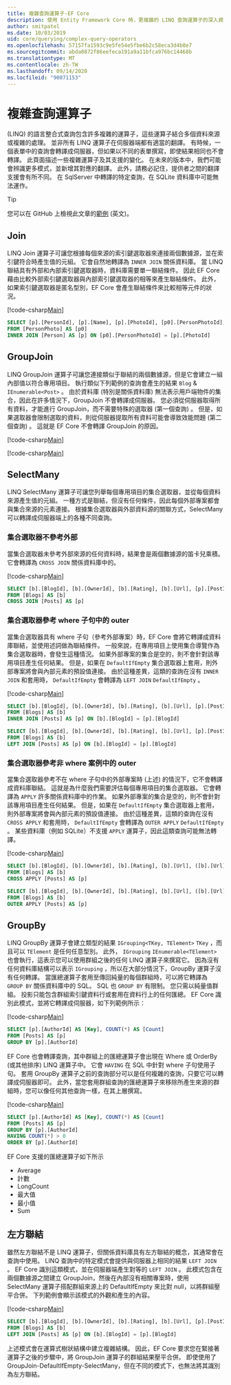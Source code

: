 ```yaml
---
title: 複雜查詢運算子-EF Core
description: 使用 Entity Framework Core 時，更複雜的 LINQ 查詢運算子的深入資訊
author: smitpatel
ms.date: 10/03/2019
uid: core/querying/complex-query-operators
ms.openlocfilehash: 57157fa1593c9e5fe54e5fbe6b2c58eca3d4b0e7
ms.sourcegitcommit: abda0872f86eefeca191a9a11bfca976bc14468b
ms.translationtype: MT
ms.contentlocale: zh-TW
ms.lasthandoff: 09/14/2020
ms.locfileid: "90071153"
---
```

# <a name="complex-query-operators"></a>複雜查詢運算子

 (LINQ) 的語言整合式查詢包含許多複雜的運算子，這些運算子結合多個資料來源或複雜的處理。 並非所有 LINQ 運算子在伺服器端都有適當的翻譯。 有時候，一個表單中的查詢會轉譯成伺服器，但如果以不同的表單撰寫，即使結果相同也不會轉譯。 此頁面描述一些複雜運算子及其支援的變化。 在未來的版本中，我們可能會辨識更多模式，並新增其對應的翻譯。 此外，請務必記住，提供者之間的翻譯支援會有所不同。 在 SqlServer 中轉譯的特定查詢，在 SQLite 資料庫中可能無法運作。

> [!TIP]
> 您可以在 GitHub 上檢視此文章的[範例](https://github.com/dotnet/EntityFramework.Docs/tree/master/samples/core/Querying) \(英文\)。

## <a name="join"></a>Join

LINQ Join 運算子可讓您根據每個來源的索引鍵選取器來連接兩個數據源，並在索引鍵符合時產生值的元組。 它會自然地轉譯為 `INNER JOIN` 關係資料庫。 當 LINQ 聯結具有外部和內部索引鍵選取器時，資料庫需要單一聯結條件。 因此 EF Core 藉由比較外部索引鍵選取器與內部索引鍵選取器的相等來產生聯結條件。 此外，如果索引鍵選取器是匿名型別，EF Core 會產生聯結條件來比較相等元件的狀況。

[!code-csharp[Main](../../../samples/core/Querying/ComplexQuery/Sample.cs#Join)]

```SQL
SELECT [p].[PersonId], [p].[Name], [p].[PhotoId], [p0].[PersonPhotoId], [p0].[Caption], [p0].[Photo]
FROM [PersonPhoto] AS [p0]
INNER JOIN [Person] AS [p] ON [p0].[PersonPhotoId] = [p].[PhotoId]
```

## <a name="groupjoin"></a>GroupJoin

LINQ GroupJoin 運算子可讓您連接類似于聯結的兩個數據源，但是它會建立一組內部值以符合專用項目。 執行類似下列範例的查詢會產生的結果 `Blog`  &  `IEnumerable<Post>` 。 由於資料庫 (特別是關係資料庫) 無法表示用戶端物件的集合，因此在許多情況下，GroupJoin 不會轉譯成伺服器。 您必須從伺服器取得所有資料，才能進行 GroupJoin，而不需要特殊的選取器 (第一個查詢) 。 但是，如果選取器會限制選取的資料，則從伺服器提取所有資料可能會導致效能問題 (第二個查詢) 。 這就是 EF Core 不會轉譯 GroupJoin 的原因。

[!code-csharp[Main](../../../samples/core/Querying/ComplexQuery/Sample.cs#GroupJoin)]

[!code-csharp[Main](../../../samples/core/Querying/ComplexQuery/Sample.cs#GroupJoinComposed)]

## <a name="selectmany"></a>SelectMany

LINQ SelectMany 運算子可讓您列舉每個專用項目的集合選取器，並從每個資料來源產生值的元組。 一種方式是聯結，但沒有任何條件，因此每個外部專案都會與集合來源的元素連接。 根據集合選取器與外部資料源的關聯方式，SelectMany 可以轉譯成伺服器端上的各種不同查詢。

### <a name="collection-selector-doesnt-reference-outer"></a>集合選取器不參考外部

當集合選取器未參考外部來源的任何資料時，結果會是兩個數據源的笛卡兒乘積。 它會轉譯為 `CROSS JOIN` 關係資料庫中的。

[!code-csharp[Main](../../../samples/core/Querying/ComplexQuery/Sample.cs#SelectManyConvertedToCrossJoin)]

```SQL
SELECT [b].[BlogId], [b].[OwnerId], [b].[Rating], [b].[Url], [p].[PostId], [p].[AuthorId], [p].[BlogId], [p].[Content], [p].[Rating], [p].[Title]
FROM [Blogs] AS [b]
CROSS JOIN [Posts] AS [p]
```

### <a name="collection-selector-references-outer-in-a-where-clause"></a>集合選取器參考 where 子句中的 outer

當集合選取器具有 where 子句（參考外部專案）時，EF Core 會將它轉譯成資料庫聯結，並使用述詞做為聯結條件。 一般來說，在專用項目上使用集合導覽作為集合選取器時，會發生這種情況。 如果外部專案的集合是空的，則不會針對該專用項目產生任何結果。 但是，如果在 `DefaultIfEmpty` 集合選取器上套用，則外部專案將會與內部元素的預設值連接。 由於這種差異，這類的查詢在沒有 `INNER JOIN` 和套用時， `DefaultIfEmpty` 會轉譯為 `LEFT JOIN` `DefaultIfEmpty` 。

[!code-csharp[Main](../../../samples/core/Querying/ComplexQuery/Sample.cs#SelectManyConvertedToJoin)]

```SQL
SELECT [b].[BlogId], [b].[OwnerId], [b].[Rating], [b].[Url], [p].[PostId], [p].[AuthorId], [p].[BlogId], [p].[Content], [p].[Rating], [p].[Title]
FROM [Blogs] AS [b]
INNER JOIN [Posts] AS [p] ON [b].[BlogId] = [p].[BlogId]

SELECT [b].[BlogId], [b].[OwnerId], [b].[Rating], [b].[Url], [p].[PostId], [p].[AuthorId], [p].[BlogId], [p].[Content], [p].[Rating], [p].[Title]
FROM [Blogs] AS [b]
LEFT JOIN [Posts] AS [p] ON [b].[BlogId] = [p].[BlogId]
```

### <a name="collection-selector-references-outer-in-a-non-where-case"></a>集合選取器參考非 where 案例中的 outer

當集合選取器參考不在 where 子句中的外部專案時 (上述) 的情況下，它不會轉譯成資料庫聯結。 這就是為什麼我們需要評估每個專用項目的集合選取器。 它會轉譯為 `APPLY` 許多關係資料庫中的作業。 如果外部專案的集合是空的，則不會針對該專用項目產生任何結果。 但是，如果在 `DefaultIfEmpty` 集合選取器上套用，則外部專案將會與內部元素的預設值連接。 由於這種差異，這類的查詢在沒有 `CROSS APPLY` 和套用時， `DefaultIfEmpty` 會轉譯為 `OUTER APPLY` `DefaultIfEmpty` 。 某些資料庫（例如 SQLite）不支援 `APPLY` 運算子，因此這類查詢可能無法轉譯。

[!code-csharp[Main](../../../samples/core/Querying/ComplexQuery/Sample.cs#SelectManyConvertedToApply)]

```SQL
SELECT [b].[BlogId], [b].[OwnerId], [b].[Rating], [b].[Url], ([b].[Url] + N'=>') + [p].[Title] AS [p]
FROM [Blogs] AS [b]
CROSS APPLY [Posts] AS [p]

SELECT [b].[BlogId], [b].[OwnerId], [b].[Rating], [b].[Url], ([b].[Url] + N'=>') + [p].[Title] AS [p]
FROM [Blogs] AS [b]
OUTER APPLY [Posts] AS [p]
```

## <a name="groupby"></a>GroupBy

LINQ GroupBy 運算子會建立類型的結果 `IGrouping<TKey, TElement>` `TKey` ，而且可以 `TElement` 是任何任意型別。 此外， `IGrouping` `IEnumerable<TElement>` 也會執行，這表示您可以使用群組之後的任何 LINQ 運算子來撰寫它。 因為沒有任何資料庫結構可以表示 `IGrouping` ，所以在大部分情況下，GroupBy 運算子沒有任何轉譯。 當匯總運算子套用至傳回純量的每個群組時，可以將它轉譯為 `GROUP BY` 關係資料庫中的 SQL。 SQL 也 `GROUP BY` 有限制。 您只需以純量值群組。 投影只能包含群組索引鍵資料行或套用在資料行上的任何匯總。 EF Core 識別此模式，並將它轉譯成伺服器，如下列範例所示：

[!code-csharp[Main](../../../samples/core/Querying/ComplexQuery/Sample.cs#GroupBy)]

```SQL
SELECT [p].[AuthorId] AS [Key], COUNT(*) AS [Count]
FROM [Posts] AS [p]
GROUP BY [p].[AuthorId]
```

EF Core 也會轉譯查詢，其中群組上的匯總運算子會出現在 Where 或 OrderBy (或其他排序) LINQ 運算子中。 它會 `HAVING` 在 SQL 中針對 where 子句使用子句。 套用 GroupBy 運算子之前的查詢部分可以是任何複雜的查詢，只要它可以轉譯成伺服器即可。 此外，當您套用群組查詢的匯總運算子來移除所產生來源的群組時，您可以像任何其他查詢一樣，在其上層撰寫。

[!code-csharp[Main](../../../samples/core/Querying/ComplexQuery/Sample.cs#GroupByFilter)]

```SQL
SELECT [p].[AuthorId] AS [Key], COUNT(*) AS [Count]
FROM [Posts] AS [p]
GROUP BY [p].[AuthorId]
HAVING COUNT(*) > 0
ORDER BY [p].[AuthorId]
```

EF Core 支援的匯總運算子如下所示

- Average
- 計數
- LongCount
- 最大值
- 最小值
- Sum

## <a name="left-join"></a>左方聯結

雖然左方聯結不是 LINQ 運算子，但關係資料庫具有左方聯結的概念，其通常會在查詢中使用。 LINQ 查詢中的特定模式會提供與伺服器上相同的結果 `LEFT JOIN` 。 EF Core 識別這類模式，並在伺服器端產生對等的 `LEFT JOIN` 。 此模式包含在兩個數據源之間建立 GroupJoin，然後在內部沒有相關專案時，使用 SelectMany 運算子搭配群組來源上的 DefaultIfEmpty 來比對 null，以將群組壓平合併。 下列範例會顯示該模式的外觀和產生的內容。

[!code-csharp[Main](../../../samples/core/Querying/ComplexQuery/Sample.cs#LeftJoin)]

```SQL
SELECT [b].[BlogId], [b].[OwnerId], [b].[Rating], [b].[Url], [p].[PostId], [p].[AuthorId], [p].[BlogId], [p].[Content], [p].[Rating], [p].[Title]
FROM [Blogs] AS [b]
LEFT JOIN [Posts] AS [p] ON [b].[BlogId] = [p].[BlogId]
```

上述模式會在運算式樹狀結構中建立複雜結構。 因此，EF Core 要求您在緊接著運算子之後的步驟中，將 GroupJoin 運算子的群組結果壓平合併。 即使使用了 GroupJoin-DefaultIfEmpty-SelectMany，但在不同的模式下，也無法將其識別為左方聯結。
